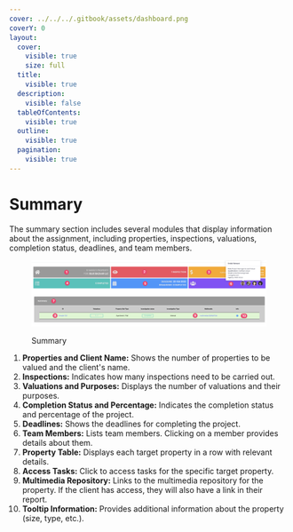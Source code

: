 ```yaml
---
cover: ../../../.gitbook/assets/dashboard.png
coverY: 0
layout:
  cover:
    visible: true
    size: full
  title:
    visible: true
  description:
    visible: false
  tableOfContents:
    visible: true
  outline:
    visible: true
  pagination:
    visible: true
---
```


# Summary

The summary section includes several modules that display information about the assignment, including properties, inspections, valuations, completion status, deadlines, and team members.

<figure><img src="../../../.gitbook/assets/Summary (1).png" alt=""><figcaption><p>Summary</p></figcaption></figure>

1. **Properties and Client Name:** Shows the number of properties to be valued and the client's name.
2. **Inspections:** Indicates how many inspections need to be carried out.
3. **Valuations and Purposes:** Displays the number of valuations and their purposes.
4. **Completion Status and Percentage:** Indicates the completion status and percentage of the project.
5. **Deadlines:** Shows the deadlines for completing the project.
6. **Team Members:** Lists team members. Clicking on a member provides details about them.
7. **Property Table:** Displays each target property in a row with relevant details.
8. **Access Tasks:** Click to access tasks for the specific target property.
9. **Multimedia Repository:** Links to the multimedia repository for the property. If the client has access, they will also have a link in their report.
10. **Tooltip Information:** Provides additional information about the property (size, type, etc.).
